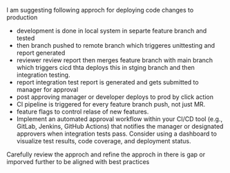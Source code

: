 I am suggesting following approch for deploying code changes to production 

- development is done in local system in separte feature branch and tested 
- then branch pushed to remote branch which triggeres unittesting and report generated 
- reviewer review report then merges feature branch with main branch which triggers cicd thta deploys this in stging branch and then integration testing.
- report integration test report is generated and gets submitted to manager for approval
- post approving manager or developer deploys to prod by click action 
- CI pipeline is triggered for every feature branch push, not just MR.
- feature flags to control relase of new features.
- Implement an automated approval workflow within your CI/CD tool (e.g., GitLab, Jenkins, GitHub Actions) that notifies the manager or designated approvers when integration tests pass. Consider using a dashboard to visualize test results, code coverage, and deployment status.

Carefully review the approch and refine the approch in there is gap or imporved further to be aligned with best practices